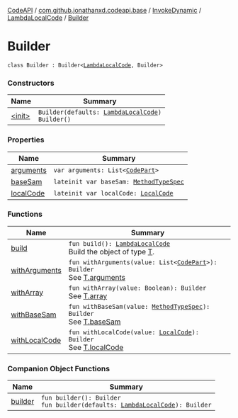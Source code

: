 [CodeAPI](../../../../index.md) / [com.github.jonathanxd.codeapi.base](../../../index.md) / [InvokeDynamic](../../index.md) / [LambdaLocalCode](../index.md) / [Builder](.)

# Builder

`class Builder : Builder<`[`LambdaLocalCode`](../index.md)`, Builder>`

### Constructors

| Name | Summary |
|---|---|
| [&lt;init&gt;](-init-.md) | `Builder(defaults: `[`LambdaLocalCode`](../index.md)`)`<br>`Builder()` |

### Properties

| Name | Summary |
|---|---|
| [arguments](arguments.md) | `var arguments: List<`[`CodePart`](../../../../com.github.jonathanxd.codeapi/-code-part/index.md)`>` |
| [baseSam](base-sam.md) | `lateinit var baseSam: `[`MethodTypeSpec`](../../../../com.github.jonathanxd.codeapi.common/-method-type-spec/index.md) |
| [localCode](local-code.md) | `lateinit var localCode: `[`LocalCode`](../../../-local-code/index.md) |

### Functions

| Name | Summary |
|---|---|
| [build](build.md) | `fun build(): `[`LambdaLocalCode`](../index.md)<br>Build the object of type [T](#). |
| [withArguments](with-arguments.md) | `fun withArguments(value: List<`[`CodePart`](../../../../com.github.jonathanxd.codeapi/-code-part/index.md)`>): Builder`<br>See [T.arguments](#) |
| [withArray](with-array.md) | `fun withArray(value: Boolean): Builder`<br>See [T.array](#) |
| [withBaseSam](with-base-sam.md) | `fun withBaseSam(value: `[`MethodTypeSpec`](../../../../com.github.jonathanxd.codeapi.common/-method-type-spec/index.md)`): Builder`<br>See [T.baseSam](#) |
| [withLocalCode](with-local-code.md) | `fun withLocalCode(value: `[`LocalCode`](../../../-local-code/index.md)`): Builder`<br>See [T.localCode](#) |

### Companion Object Functions

| Name | Summary |
|---|---|
| [builder](builder.md) | `fun builder(): Builder`<br>`fun builder(defaults: `[`LambdaLocalCode`](../index.md)`): Builder` |
